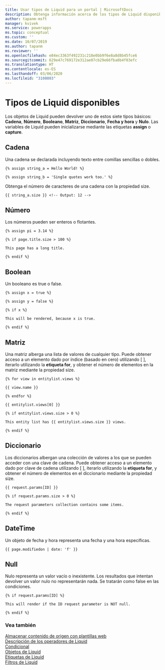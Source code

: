 ```yaml
---
title: Usar tipos de Liquid para un portal | MicrosoftDocs
description: Obtenga información acerca de los tipos de Liquid disponibles en un portal.
author: tapanm-msft
manager: kvivek
ms.service: powerapps
ms.topic: conceptual
ms.custom: ''
ms.date: 10/07/2019
ms.author: tapanm
ms.reviewer: ''
ms.openlocfilehash: e84ec3363f492231c218e0bb9f6e8a8d8b45fce6
ms.sourcegitcommit: 629e47c769172e312ae07cb29e66fba8b4f03efc
ms.translationtype: HT
ms.contentlocale: es-ES
ms.lasthandoff: 03/06/2020
ms.locfileid: "3108803"
---
```

# <a name="available-liquid-types"></a>Tipos de Liquid disponibles

Los objetos de Liquid pueden devolver uno de estos siete tipos básicos: **Cadena**, **Número**, **Booleano**, **Matriz**, **Diccionario**, **Fecha y hora** y **Nulo**. Las variables de Liquid pueden inicializarse mediante las etiquetas **assign** o **capture**.

## <a name="string"></a>Cadena

Una cadena se declarada incluyendo texto entre comillas sencillas o dobles.

```
{% assign string_a = Hello World! %}

{% assign string_b = 'Single quotes work too.' %}
```

Obtenga el número de caracteres de una cadena con la propiedad size.

```
{{ string_a.size }} <!-- Output: 12 -->
```

## <a name="number"></a>Número

Los números pueden ser enteros o flotantes.

```
{% assign pi = 3.14 %}

{% if page.title.size > 100 %}

This page has a long title.

{% endif %}
```

## <a name="boolean"></a>Boolean

Un booleano es true o false.

```
{% assign x = true %}

{% assign y = false %}

{% if x %}

This will be rendered, because x is true.

{% endif %}
```

## <a name="array"></a>Matriz

Una matriz alberga una lista de valores de cualquier tipo. Puede obtener acceso a un elemento dado por índice (basado en cero) utilizando \[ \], iterarlo utilizando la **etiqueta for**, y obtener el número de elementos en la matriz mediante la propiedad size.

```
{% for view in entitylist.views %}

{{ view.name }}

{% endfor %}

{{ entitylist.views[0] }}

{% if entitylist.views.size > 0 %}

This entity list has {{ entitylist.views.size }} views.

{% endif %}
```

## <a name="dictionary"></a>Diccionario

Los diccionarios albergan una colección de valores a los que se pueden acceder con una clave de cadena. Puede obtener acceso a un elemento dado por clave de cadena utilizando \[ \], iterarlo utilizando la **etiqueta for**, y obtener el número de elementos en el diccionario mediante la propiedad size.

```
{{ request.params[ID] }}

{% if request.params.size > 0 %}

The request parameters collection contains some items.

{% endif %}
```

## <a name="datetime"></a>DateTime

Un objeto de fecha y hora representa una fecha y una hora específicas.

```
{{ page.modifiedon | date: 'f' }}
```

## <a name="null"></a>Null

Nulo representa un valor vacío o inexistente. Los resultados que intentan devolver un valor nulo no representarán nada. Se tratarán como false en las condiciones.

```
{% if request.params[ID] %}

This will render if the ID request parameter is NOT null.

{% endif %}
```

### <a name="see-also"></a>Vea también

[Almacenar contenido de origen con plantillas web](store-content-web-templates.md)  
[Descripción de los operadores de Liquid](liquid-operators.md)  
[Condicional](liquid-conditional-operators.md)  
[Objetos de Liquid](liquid-objects.md)  
[Etiquetas de Liquid](liquid-tags.md)  
[Filtros de Liquid](liquid-filters.md)  